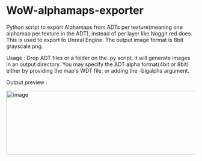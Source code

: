 # WoW-alphamaps-exporter
Python script to export Alphamaps from ADTs per texture(meaning one alphamap per texture in the ADT), instead of per layer like Noggit red does.
This is used to export to Unreal Engine. The output image format is 8bit grayscale png.

Usage : Drop ADT files or a folder on the .py script, it will generate images in an output directory.
You may specify the ADT alpha format(4bit or 8bit) either by providing the map's WDT file, or adding the -bigalpha argument.

Output preview :

<img width="747" height="170" alt="image" src="https://github.com/user-attachments/assets/496185cb-9639-4d80-8f26-1f59fb333c8c" />
